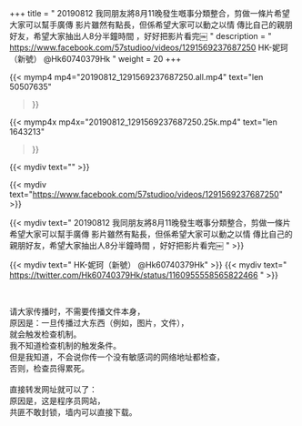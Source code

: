+++
title = " 20190812 我同朋友將8月11晚發生嘅事分類整合，剪做一條片希望大家可以幫手廣傳 影片雖然有點長，但係希望大家可以動之以情 傳比自己的親朋好友，希望大家抽出人8分半鐘時間 ，好好把影片看完￼ "
description = " https://www.facebook.com/57studioo/videos/1291569237687250 HK-妮珂（新號） @Hk60740379Hk "
weight = 20
+++

{{< mymp4 mp4="20190812_1291569237687250.all.mp4"
text="len 50507635"
>}}

{{< mymp4x  mp4x="20190812_1291569237687250.25k.mp4"
text="len 1643213"
>}}


{{< mydiv text="" >}}
<br>

{{< mydiv text="https://www.facebook.com/57studioo/videos/1291569237687250" >}}

{{< mydiv text=" 20190812 我同朋友將8月11晚發生嘅事分類整合，剪做一條片希望大家可以幫手廣傳 影片雖然有點長，但係希望大家可以動之以情 傳比自己的親朋好友，希望大家抽出人8分半鐘時間 ，好好把影片看完￼ " >}}

{{< mydiv text=" HK-妮珂（新號） @Hk60740379Hk" >}}
{{< mydiv text=" https://twitter.com/Hk60740379Hk/status/1160955558565822466 " >}}


<br>

请大家传播时，不需要传播文件本身，<br>
原因是：一旦传播过大东西（例如，图片，文件），<br>
就会触发检查机制。<br>
我不知道检查机制的触发条件。<br>
但是我知道，不会说你传一个没有敏感词的网络地址都检查，<br>
否则，检查员得累死。<br><br>
直接转发网址就可以了：<br>
原因是，这是程序员网站，<br>
共匪不敢封锁，墙内可以直接下载。



